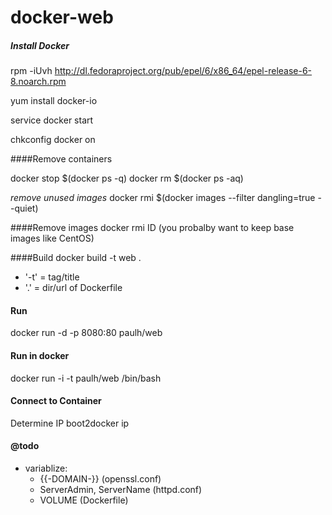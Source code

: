 docker-web
==========

##### Install Docker
rpm -iUvh http://dl.fedoraproject.org/pub/epel/6/x86_64/epel-release-6-8.noarch.rpm

yum install docker-io

service docker start

chkconfig docker on

####Remove containers

docker stop $(docker ps -q)
docker rm $(docker ps -aq)

*remove unused images*
docker rmi $(docker images --filter dangling=true --quiet)

####Remove images
docker rmi ID  (you probalby want to keep base images like CentOS)

####Build
docker build -t web .

- '-t' = tag/title
- '.' = dir/url of Dockerfile

#### Run

docker run -d -p 8080:80 paulh/web

#### Run in docker
docker run -i -t paulh/web /bin/bash

#### Connect to Container
Determine IP
boot2docker ip

#### @todo
- variablize:
  - {{-DOMAIN-}} (openssl.conf)
  - ServerAdmin, ServerName (httpd.conf)
  - VOLUME (Dockerfile)
